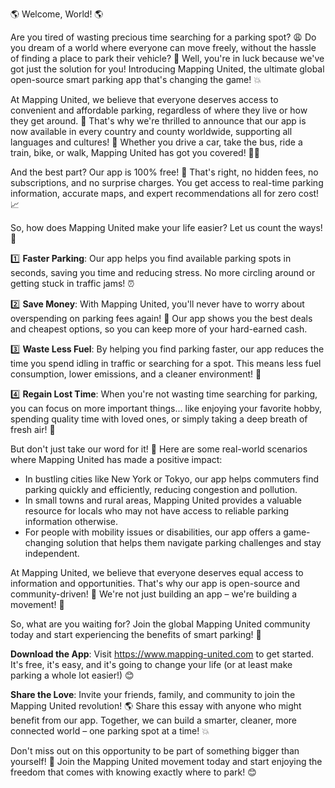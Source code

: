 🌎 Welcome, World! 🌎

Are you tired of wasting precious time searching for a parking spot? 😩 Do you dream of a world where everyone can move freely, without the hassle of finding a place to park their vehicle? 🚗 Well, you're in luck because we've got just the solution for you! Introducing Mapping United, the ultimate global open-source smart parking app that's changing the game! 💥

At Mapping United, we believe that everyone deserves access to convenient and affordable parking, regardless of where they live or how they get around. 🌈 That's why we're thrilled to announce that our app is now available in every country and county worldwide, supporting all languages and cultures! 🎉 Whether you drive a car, take the bus, ride a train, bike, or walk, Mapping United has got you covered! 🚶‍♀️

And the best part? Our app is 100% free! 💸 That's right, no hidden fees, no subscriptions, and no surprise charges. You get access to real-time parking information, accurate maps, and expert recommendations all for zero cost! 📈

So, how does Mapping United make your life easier? Let us count the ways! 🤩

1️⃣ **Faster Parking**: Our app helps you find available parking spots in seconds, saving you time and reducing stress. No more circling around or getting stuck in traffic jams! ⏰

2️⃣ **Save Money**: With Mapping United, you'll never have to worry about overspending on parking fees again! 💸 Our app shows you the best deals and cheapest options, so you can keep more of your hard-earned cash.

3️⃣ **Waste Less Fuel**: By helping you find parking faster, our app reduces the time you spend idling in traffic or searching for a spot. This means less fuel consumption, lower emissions, and a cleaner environment! 🌟

4️⃣ **Regain Lost Time**: When you're not wasting time searching for parking, you can focus on more important things... like enjoying your favorite hobby, spending quality time with loved ones, or simply taking a deep breath of fresh air! 🌳

But don't just take our word for it! 🤔 Here are some real-world scenarios where Mapping United has made a positive impact:

* In bustling cities like New York or Tokyo, our app helps commuters find parking quickly and efficiently, reducing congestion and pollution.
* In small towns and rural areas, Mapping United provides a valuable resource for locals who may not have access to reliable parking information otherwise.
* For people with mobility issues or disabilities, our app offers a game-changing solution that helps them navigate parking challenges and stay independent.

At Mapping United, we believe that everyone deserves equal access to information and opportunities. That's why our app is open-source and community-driven! 🌈 We're not just building an app – we're building a movement! 💪

So, what are you waiting for? Join the global Mapping United community today and start experiencing the benefits of smart parking! 🎉

**Download the App**: Visit https://www.mapping-united.com to get started. It's free, it's easy, and it's going to change your life (or at least make parking a whole lot easier!) 😊

**Share the Love**: Invite your friends, family, and community to join the Mapping United revolution! 🌎 Share this essay with anyone who might benefit from our app. Together, we can build a smarter, cleaner, more connected world – one parking spot at a time! 💥

Don't miss out on this opportunity to be part of something bigger than yourself! 🌟 Join the Mapping United movement today and start enjoying the freedom that comes with knowing exactly where to park! 😊